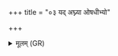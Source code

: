 +++
title = "०३ यद् अघ्न्या ओषधीभ्यो"

+++
<details><summary>मूलम् (GR)</summary>

+++(PSK 20.8.3)+++यद् अघ्न्या ओषधीभ्यो  
ऽद्भ्यः संभरथा मधु ।  
इदं तद् विश्वरूपा वः  
क्षीरं हराम्य् ओषध्या ॥
</details>